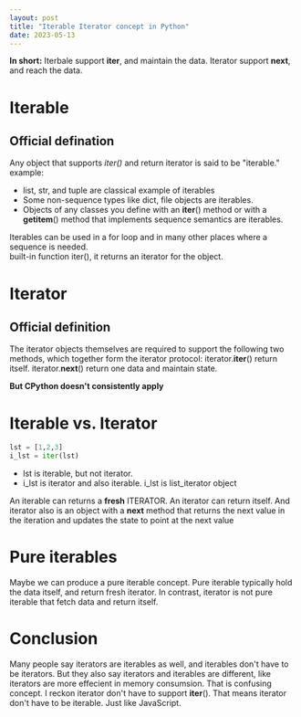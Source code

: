 ```yaml
---
layout: post
title: "Iterable Iterator concept in Python"
date: 2023-05-13
---
```


**In short:**
Iterbale support **iter**, and maintain the data.
Iterator support **next**, and reach the data.

# Iterable

## Official defination

Any object that supports _iter()_ and return iterator is said to be "iterable."
example:

- list, str, and tuple are classical example of iterables
- Some non-sequence types like dict, file objects are iterables.
- Objects of any classes you define with an **iter**() method or with a **getitem**() method that implements sequence semantics are iterables.

Iterables can be used in a for loop and in many other places where a sequence is needed.  
built-in function iter(), it returns an iterator for the object.

# Iterator

## Official definition

The iterator objects themselves are required to support the following two methods, which together form the iterator protocol:
iterator.**iter**() return itself.
iterator.**next**() return one data and maintain state.

**But CPython doesn't consistently apply**

# Iterable vs. Iterator

```python
lst = [1,2,3]
i_lst = iter(lst)
```

- lst is iterable, but not iterator.
- i_lst is iterator and also iterable. i_lst is list_iterator object

An iterable can returns a **fresh** ITERATOR.
An iterator can return itself.
And iterator also is an object with a **next** method that returns the next value in the iteration and updates the state to point at the next value

# Pure iterables

Maybe we can produce a pure iterable concept.
Pure iterable typically hold the data itself, and return fresh iterator.
In contrast, iterator is not pure iterable that fetch data and return itself.

# Conclusion

Many people say iterators are iterables as well, and iterables don't have to be iterators.
But they also say iterators and iterables are different, like iterators are more effecient in memory consumsion.
That is confusing concept.
I reckon iterator don't have to support **iter**(). That means iterator don't have to be iterable. Just like JavaScript.
